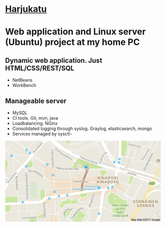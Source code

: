 # [Harjukatu](http://potkonen.dy.fi/)
# Web application and Linux server (Ubuntu) project at my home PC
## Dynamic web application. Just HTML/CSS/REST/SQL
- NetBeans
- WorkBench
## Manageable server
- MySQL
- CI tools. Git, mvn, java
- Loadbalancing. NGinx
- Consolidated logging through syslog. Graylog, elasticsearch, mongo
- Services managed by sysctl-

![Harjukatu](harjukatu/src/main/webapp/img/hk-map.png?raw=true)



